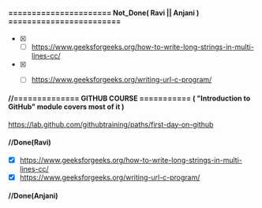 #### ====================== Not_Done( Ravi || Anjani ) ========================
- [x] - [ ] https://www.geeksforgeeks.org/how-to-write-long-strings-in-multi-lines-cc/
- [x] - [ ] https://www.geeksforgeeks.org/writing-url-c-program/


#### //============== GITHUB COURSE =========== ( "Introduction to GitHub" module covers most of it )
https://lab.github.com/githubtraining/paths/first-day-on-github

#### //Done(Ravi)
- [x] https://www.geeksforgeeks.org/how-to-write-long-strings-in-multi-lines-cc/
- [x] https://www.geeksforgeeks.org/writing-url-c-program/

#### //Done(Anjani)
 
